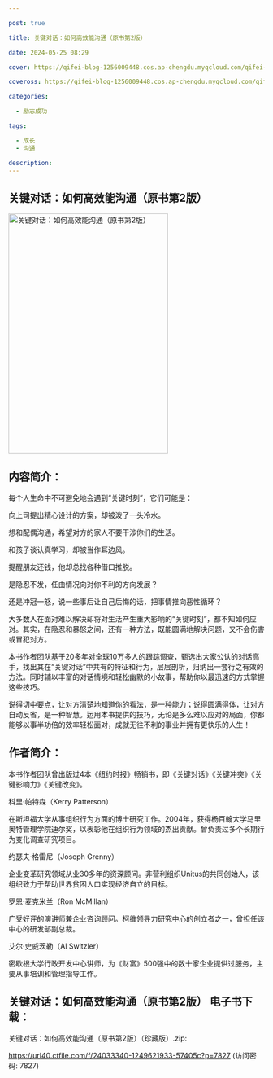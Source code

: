 ```yaml
---

post: true

title: 关键对话：如何高效能沟通（原书第2版）

date: 2024-05-25 08:29

cover: https://qifei-blog-1256009448.cos.ap-chengdu.myqcloud.com/qifei-blog/660a8c249f345e8d03588b61.jpg

coveross: https://qifei-blog-1256009448.cos.ap-chengdu.myqcloud.com/qifei-blog/660a8c249f345e8d03588b61.jpg

categories:

  - 励志成功

tags:

  - 成长
  - 沟通

description:
---
```


##  关键对话：如何高效能沟通（原书第2版）

<img alt="关键对话：如何高效能沟通（原书第2版） " class="aligncenter loading" data-was-processed="true" decoding="async" fetchpriority="high" height="471" src="https://qifei-blog-1256009448.cos.ap-chengdu.myqcloud.com/qifei-blog/660a8c249f345e8d03588b61.jpg " style="cursor: zoom-in;" width="314"/>

## 内容简介：

每个人生命中不可避免地会遇到“关键时刻”，它们可能是：

向上司提出精心设计的方案，却被泼了一头冷水。

想和配偶沟通，希望对方的家人不要干涉你们的生活。

和孩子谈认真学习，却被当作耳边风。

提醒朋友还钱，他却总找各种借口推脱。

是隐忍不发，任由情况向对你不利的方向发展？

还是冲冠一怒，说一些事后让自己后悔的话，把事情推向恶性循环？

大多数人在面对难以解决却将对生活产生重大影响的“关键时刻”，都不知如何应对。其实，在隐忍和暴怒之间，还有一种方法，既能圆满地解决问题，又不会伤害或冒犯对方。

本书作者团队基于20多年对全球10万多人的跟踪调查，甄选出大家公认的对话高手，找出其在“关键对话”中共有的特征和行为，层层剖析，归纳出一套行之有效的方法。同时辅以丰富的对话情境和轻松幽默的小故事，帮助你以最迅速的方式掌握这些技巧。

说得切中要点，让对方清楚地知道你的看法，是一种能力；说得圆满得体，让对方自动反省，是一种智慧。运用本书提供的技巧，无论是多么难以应对的局面，你都能够以事半功倍的效率轻松面对，成就无往不利的事业并拥有更快乐的人生！

## 作者简介：

本书作者团队曾出版过4本《纽约时报》畅销书，即《关键对话》《关键冲突》《关键影响力》《关键改变》。

科里·帕特森（Kerry Patterson）

在斯坦福大学从事组织行为方面的博士研究工作。2004年，获得杨百翰大学马里奥特管理学院迪尔奖，以表彰他在组织行为领域的杰出贡献。曾负责过多个长期行为变化调查研究项目。

约瑟夫·格雷尼（Joseph Grenny）

企业变革研究领域从业30多年的资深顾问。非营利组织Unitus的共同创始人，该组织致力于帮助世界贫困人口实现经济自立的目标。

罗恩·麦克米兰（Ron McMillan）

广受好评的演讲师兼企业咨询顾问。柯维领导力研究中心的创立者之一，曾担任该中心的研发部副总裁。

艾尔·史威茨勒（Al Switzler）

密歇根大学行政开发中心讲师，为《财富》500强中的数十家企业提供过服务，主要从事培训和管理指导工作。

## 关键对话：如何高效能沟通（原书第2版） 电子书下载：



关键对话：如何高效能沟通（原书第2版）（珍藏版）.zip: 

https://url40.ctfile.com/f/24033340-1249621933-57405c?p=7827 (访问密码: 7827)
